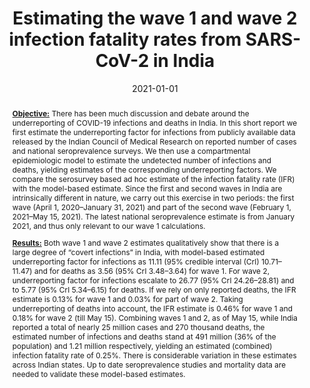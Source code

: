 ---
title: 'Estimating the wave 1 and wave 2 infection fatality rates from SARS-CoV-2 in India'
subtitle: ''
summary: ''
authors:
- Soumik Purkayastha
- Ritoban Kundu
- Ritwik Bhaduri
- Daniel Barker
- Michael Kleinsasser
- Debashree Ray
- et al.
tags: []
categories:
- journal-articles
publication: 'BMC research notes'
doi: ''
date: '2021-01-01'
lastmod: 2021-01-01T00:00:00Z
featured: false
draft: false

# Featured image
# To use, add an image named `featured.jpg/png` to your page's folder.
# Focal points: Smart, Center, TopLeft, Top, TopRight, Left, Right, BottomLeft, Bottom, BottomRight.
image:
  caption: ''
  focal_point: 'Smart'
  preview_only: false

# Projects (optional).
# Associate this post with one or more of your projects.
# Simply enter your project's folder or file name without extension.
# E.g. `projects = ['internal-project']` references `content/project/deep-learning/index.md`.
# Otherwise, set `projects = []`.
projects: []
publication_types:
- 2
publishDate: '2021-01-01T00:00:00Z'
abstract: |
  **<ins>Objective:</ins>** There has been much discussion and debate around the underreporting of COVID-19 infections and deaths in India. In this short report we first estimate the underreporting factor for infections from publicly available data released by the Indian Council of Medical Research on reported number of cases and national seroprevalence surveys. We then use a compartmental epidemiologic model to estimate the undetected number of infections and deaths, yielding estimates of the corresponding underreporting factors. We compare the serosurvey based ad hoc estimate of the infection fatality rate (IFR) with the model-based estimate. Since the first and second waves in India are intrinsically different in nature, we carry out this exercise in two periods: the first wave (April 1, 2020–January 31, 2021) and part of the second wave (February 1, 2021–May 15, 2021). The latest national seroprevalence estimate is from January 2021, and thus only relevant to our wave 1 calculations.

  **<ins>Results:</ins>** Both wave 1 and wave 2 estimates qualitatively show that there is a large degree of “covert infections” in India, with model-based estimated underreporting factor for infections as 11.11 (95% credible interval (CrI) 10.71–11.47) and for deaths as 3.56 (95% CrI 3.48–3.64) for wave 1. For wave 2, underreporting factor for infections escalate to 26.77 (95% CrI 24.26–28.81) and to 5.77 (95% CrI 5.34–6.15) for deaths. If we rely on only reported deaths, the IFR estimate is 0.13% for wave 1 and 0.03% for part of wave 2. Taking underreporting of deaths into account, the IFR estimate is 0.46% for wave 1 and 0.18% for wave 2 (till May 15). Combining waves 1 and 2, as of May 15, while India reported a total of nearly 25 million cases and 270 thousand deaths, the estimated number of infections and deaths stand at 491 million (36% of the population) and 1.21 million respectively, yielding an estimated (combined) infection fatality rate of 0.25%. There is considerable variation in these estimates across Indian states. Up to date seroprevalence studies and mortality data are needed to validate these model-based estimates.
links:
  - name: Open Access PDF
    url: ''
---